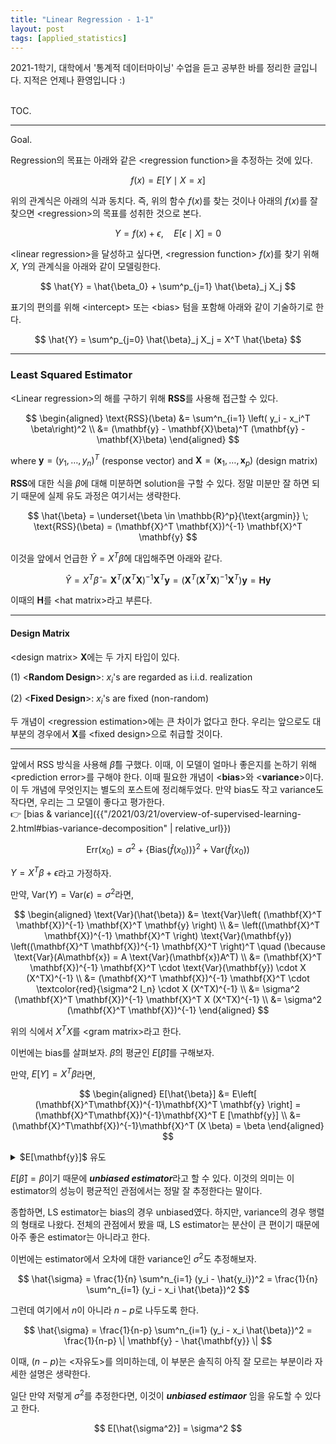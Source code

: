```yaml
---
title: "Linear Regression - 1-1"
layout: post
tags: [applied_statistics]
---
```



2021-1학기, 대학에서 '통계적 데이터마이닝' 수업을 듣고 공부한 바를 정리한 글입니다. 지적은 언제나 환영입니다 :)

<br><span class="statement-title">TOC.</span><br>



<hr/>

<span class="statement-title">Goal.</span><br>

Regression의 목표는 아래와 같은 \<regression function\>을 추정하는 것에 있다.

$$
f(x) = E[Y \mid X = x]
$$

위의 관계식은 아래의 식과 동치다. 즉, 위의 함수 $f(x)$를 찾는 것이나 아래의 $f(x)$를 잘 찾으면 \<regression\>의 목표를 성취한 것으로 본다.

$$
Y = f(x) + \epsilon, \quad E[\epsilon \mid X] = 0
$$

\<linear regression\>을 달성하고 싶다면, \<regression function\> $f(x)$를 찾기 위해 $X$, $Y$의 관계식을 아래와 같이 모델링한다.

$$
\hat{Y} = \hat{\beta_0} + \sum^p_{j=1} \hat{\beta}_j X_j
$$

표기의 편의를 위해 \<intercept\> 또는 \<bias\> 텀을 포함해 아래와 같이 기술하기로 한다.

$$
\hat{Y} = \sum^p_{j=0} \hat{\beta}_j X_j = X^T \hat{\beta}
$$

<hr/>

### Least Squared Estimator

\<Linear regression\>의 해를 구하기 위해 **RSS**를 사용해 접근할 수 있다.

$$
\begin{aligned}
\text{RSS}(\beta) &= \sum^n_{i=1} \left( y_i - x_i^T \beta\right)^2 \\
    &= (\mathbf{y} - \mathbf{X}\beta)^T (\mathbf{y} - \mathbf{X}\beta)
\end{aligned}
$$

where $\mathbf{y} = (y_1, \dots, y_n)^T$ (response vector) and $\mathbf{X} = (\mathbf{x}_1, \dots, \mathbf{x}_p)$ (design matrix)

**RSS**에 대한 식을 $\beta$에 대해 미분하면 solution을 구할 수 있다. 정말 미분만 잘 하면 되기 때문에 실제 유도 과정은 여기서는 생략한다.

$$
\hat{\beta} = \underset{\beta \in \mathbb{R}^p}{\text{argmin}} \; \text{RSS}(\beta) = (\mathbf{X}^T \mathbf{X})^{-1} \mathbf{X}^T \mathbf{y}
$$

이것을 앞에서 언급한 $\hat{Y} = X^T \hat{\beta}$에 대입해주면 아래와 같다.

$$
\hat{Y} = X^T \hat{\beta} = \mathbf{X}^T (\mathbf{X}^T \mathbf{X})^{-1} \mathbf{X}^T \mathbf{y} = \left( \mathbf{X}^T (\mathbf{X}^T \mathbf{X})^{-1} \mathbf{X}^T \right) \mathbf{y} = \mathbf{H} \mathbf{y}
$$

이때의 $\mathbf{H}$를 \<hat matrix\>라고 부른다.

<hr/>

#### Design Matrix

\<design matrix\> $\mathbf{X}$에는 두 가지 타입이 있다.

(1) \<**Random Design**\>: $x_i$'s are regarded as i.i.d. realization

(2) \<**Fixed Design**\>: $x_i$'s are fixed (non-random)

두 개념이 \<regression estimation\>에는 큰 차이가 없다고 한다. 우리는 앞으로도 대부분의 경우에서 $\mathbf{X}$를 \<fixed design\>으로 취급할 것이다.

<hr/>

앞에서 RSS 방식을 사용해 $\hat{\beta}$를 구했다. 이때, 이 모델이 얼마나 좋은지를 논하기 위해 \<prediction error\>를 구해야 한다. 이때 필요한 개념이 \<**bias**\>와 \<**variance**\>이다. 이 두 개념에 무엇인지는 별도의 포스트에 정리해두었다. 만약 bias도 작고 variance도 작다면, 우리는 그 모델이 좋다고 평가한다.<br/>
👉 [bias & variance]({{"/2021/03/21/overview-of-supervised-learning-2.html#bias-variance-decomposition" | relative_url}})

$$
\text{Err}(x_0) = \sigma^2 + \left\{ \text{Bias}(\hat{f}(x_0)) \right\}^2 + \text{Var}(\hat{f}(x_0))
$$

$Y = X^T \beta + \epsilon$라고 가정하자.

만약, $\text{Var}(Y) = \text{Var}(\epsilon) = \sigma^2$라면,

$$
\begin{aligned}
\text{Var}(\hat{\beta}) &= \text{Var}\left( (\mathbf{X}^T \mathbf{X})^{-1} \mathbf{X}^T \mathbf{y} \right) \\
&= \left((\mathbf{X}^T \mathbf{X})^{-1} \mathbf{X}^T \right) \text{Var}(\mathbf{y}) \left((\mathbf{X}^T \mathbf{X})^{-1} \mathbf{X}^T \right)^T \quad (\because \text{Var}(A\mathbf{x}) = A \text{Var}(\mathbf{x})A^T) \\
&= (\mathbf{X}^T \mathbf{X})^{-1} \mathbf{X}^T \cdot \text{Var}(\mathbf{y}) \cdot X (X^TX)^{-1} \\
&= (\mathbf{X}^T \mathbf{X})^{-1} \mathbf{X}^T \cdot \textcolor{red}{\sigma^2 I_n} \cdot X (X^TX)^{-1} \\
&= \sigma^2 (\mathbf{X}^T \mathbf{X})^{-1} \mathbf{X}^T X (X^TX)^{-1} \\
&= \sigma^2 (\mathbf{X}^T \mathbf{X})^{-1}
\end{aligned}
$$

위의 식에서 $X^TX$를 \<gram matrix\>라고 한다. 

이번에는 bias를 살펴보자. $\hat{\beta}$의 평균인 $E[\hat{\beta}]$를 구해보자.

만약, $E[Y] = X^T \beta$라면, 

$$
\begin{aligned}
E[\hat{\beta}] &= E\left[ (\mathbf{X}^T\mathbf{X})^{-1}\mathbf{X}^T \mathbf{y} \right] = (\mathbf{X}^T\mathbf{X})^{-1}\mathbf{X}^T E [\mathbf{y}] \\
&= (\mathbf{X}^T\mathbf{X})^{-1}\mathbf{X}^T (X \beta) = \beta
\end{aligned}
$$

<details class="math-statement" markdown="1">
<summary>$E[\mathbf{y}]$ 유도</summary>

$\mathbf{y} = (y_1, \dots, y_n)^T$에 대해 $E[\mathbf{y}]$는

$$
E[\mathbf{y}] = \begin{pmatrix}
    E[y_1] \\ 
    \vdots \\
    E[y_n]
\end{pmatrix} = \begin{pmatrix}
    x_1^T \beta \\
    \vdots \\
    x_n^T \beta
\end{pmatrix} = \mathbf{X} \beta
$$

</details>

$E[\hat{\beta}] = \beta$이기 때문에 ***unbiased estimator***라고 할 수 있다. 이것의 의미는 이 estimator의 성능이 평균적인 관점에서는 정말 잘 추정한다는 말이다.

종합하면, LS estimator는 bias의 경우 unbiased였다. 하지만, variance의 경우 행렬의 형태로 나왔다. 전체의 관점에서 봤을 때, LS estimator는 분산이 큰 편이기 때문에 아주 좋은 estimator는 아니라고 한다.

이번에는 estimator에서 오차에 대한 variance인 $\sigma^2$도 추정해보자.

$$
\hat{\sigma} = \frac{1}{n} \sum^n_{i=1} (y_i - \hat{y_i})^2 = \frac{1}{n} \sum^n_{i=1} (y_i - x_i \hat{\beta})^2
$$

그런데 여기에서 $n$이 아니라 $n-p$로 나두도록 한다.

$$
\hat{\sigma} = \frac{1}{n-p} \sum^n_{i=1} (y_i - x_i \hat{\beta})^2 = \frac{1}{n-p} \| \mathbf{y} - \hat{\mathbf{y}} \|
$$

이때, $(n-p)$는 \<자유도\>를 의미하는데, 이 부분은 솔직히 아직 잘 모르는 부분이라 자세한 설명은 생략한다.

일단 만약 저렇게 $\sigma^2$를 추정한다면, 이것이 ***unbiased estimaor*** 임을 유도할 수 있다고 한다.

$$
E[\hat{\sigma^2}] = \sigma^2
$$